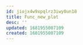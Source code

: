 ```yaml
---
id: jiojx4w9xpqlrz3iwy0un18
title: Func_new_plat
desc: ''
updated: 1681955007109
created: 1681955007109
---
```

